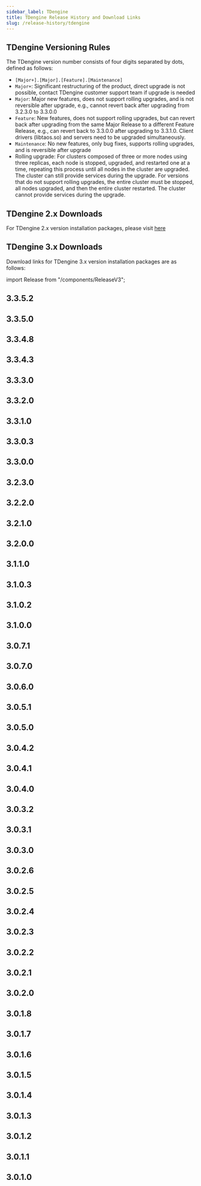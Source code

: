 ```yaml
---
sidebar_label: TDengine
title: TDengine Release History and Download Links
slug: /release-history/tdengine
---
```


## TDengine Versioning Rules

The TDengine version number consists of four digits separated by dots, defined as follows:

- `[Major+].[Major].[Feature].[Maintenance]`
- `Major+`: Significant restructuring of the product, direct upgrade is not possible, contact TDengine customer support team if upgrade is needed
- `Major`: Major new features, does not support rolling upgrades, and is not reversible after upgrade, e.g., cannot revert back after upgrading from 3.2.3.0 to 3.3.0.0
- `Feature`: New features, does not support rolling upgrades, but can revert back after upgrading from the same Major Release to a different Feature Release, e.g., can revert back to 3.3.0.0 after upgrading to 3.3.1.0. Client drivers (libtaos.so) and servers need to be upgraded simultaneously.
- `Maintenance`: No new features, only bug fixes, supports rolling upgrades, and is reversible after upgrade
- Rolling upgrade: For clusters composed of three or more nodes using three replicas, each node is stopped, upgraded, and restarted one at a time, repeating this process until all nodes in the cluster are upgraded. The cluster can still provide services during the upgrade. For versions that do not support rolling upgrades, the entire cluster must be stopped, all nodes upgraded, and then the entire cluster restarted. The cluster cannot provide services during the upgrade.

## TDengine 2.x Downloads

For TDengine 2.x version installation packages, please visit [here](https://tdengine.com/downloads/historical/)

## TDengine 3.x Downloads

Download links for TDengine 3.x version installation packages are as follows:

import Release from "/components/ReleaseV3";

## 3.3.5.2

<Release type="tdengine" version="3.3.5.2" />

## 3.3.5.0

<Release type="tdengine" version="3.3.5.0" />

## 3.3.4.8

<Release type="tdengine" version="3.3.4.8" />

## 3.3.4.3

<Release type="tdengine" version="3.3.4.3" />

## 3.3.3.0

<Release type="tdengine" version="3.3.3.0" />

## 3.3.2.0

<Release type="tdengine" version="3.3.2.0" />

## 3.3.1.0

<Release type="tdengine" version="3.3.1.0" />

## 3.3.0.3

<Release type="tdengine" version="3.3.0.3" />

## 3.3.0.0

<Release type="tdengine" version="3.3.0.0" />

## 3.2.3.0

<Release type="tdengine" version="3.2.3.0" />

## 3.2.2.0

<Release type="tdengine" version="3.2.2.0" />

## 3.2.1.0

<Release type="tdengine" version="3.2.1.0" />

## 3.2.0.0

<Release type="tdengine" version="3.2.0.0" />

## 3.1.1.0

<Release type="tdengine" version="3.1.1.0" />

## 3.1.0.3

<Release type="tdengine" version="3.1.0.3" />

## 3.1.0.2

<Release type="tdengine" version="3.1.0.2" />

## 3.1.0.0

<Release type="tdengine" version="3.1.0.0" />

## 3.0.7.1

<Release type="tdengine" version="3.0.7.1" />

## 3.0.7.0

<Release type="tdengine" version="3.0.7.0" />

## 3.0.6.0

<Release type="tdengine" version="3.0.6.0" />

## 3.0.5.1

<Release type="tdengine" version="3.0.5.1" />

## 3.0.5.0

<Release type="tdengine" version="3.0.5.0" />

## 3.0.4.2

<Release type="tdengine" version="3.0.4.2" />

## 3.0.4.1

<Release type="tdengine" version="3.0.4.1" />

## 3.0.4.0

<Release type="tdengine" version="3.0.4.0" />

## 3.0.3.2

<Release type="tdengine" version="3.0.3.2" />

## 3.0.3.1

<Release type="tdengine" version="3.0.3.1" />

## 3.0.3.0

<Release type="tdengine" version="3.0.3.0" />

## 3.0.2.6

<Release type="tdengine" version="3.0.2.6" />

## 3.0.2.5

<Release type="tdengine" version="3.0.2.5" />

## 3.0.2.4

<Release type="tdengine" version="3.0.2.4" />

## 3.0.2.3

<Release type="tdengine" version="3.0.2.3" />

## 3.0.2.2

<Release type="tdengine" version="3.0.2.2" />

## 3.0.2.1

<Release type="tdengine" version="3.0.2.1" />

## 3.0.2.0

<Release type="tdengine" version="3.0.2.0" />

## 3.0.1.8

<Release type="tdengine" version="3.0.1.8" />

## 3.0.1.7

<Release type="tdengine" version="3.0.1.7" />

## 3.0.1.6

<Release type="tdengine" version="3.0.1.6" />

## 3.0.1.5

<Release type="tdengine" version="3.0.1.5" />

## 3.0.1.4

<Release type="tdengine" version="3.0.1.4" />

## 3.0.1.3

<Release type="tdengine" version="3.0.1.3" />

## 3.0.1.2

<Release type="tdengine" version="3.0.1.2" />

## 3.0.1.1

<Release type="tdengine" version="3.0.1.1" />

## 3.0.1.0

<Release type="tdengine" version="3.0.1.0" />
